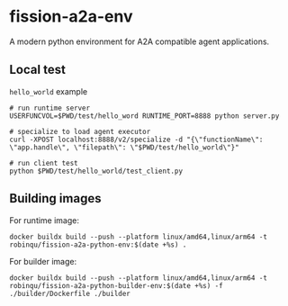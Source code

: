 # fission-a2a-env

A modern python environment for A2A compatible agent applications.


## Local test

`hello_world` example 

```shell
# run runtime server
USERFUNCVOL=$PWD/test/hello_word RUNTIME_PORT=8888 python server.py

# specialize to load agent executor
curl -XPOST localhost:8888/v2/specialize -d "{\"functionName\": \"app.handle\", \"filepath\": \"$PWD/test/hello_world\"}"

# run client test
python $PWD/test/hello_world/test_client.py
``` 


## Building images

For runtime image:

```shell
docker buildx build --push --platform linux/amd64,linux/arm64 -t robinqu/fission-a2a-python-env:$(date +%s) .
```

For builder image:

```shell
docker buildx build --push --platform linux/amd64,linux/arm64 -t robinqu/fission-a2a-python-builder-env:$(date +%s) -f ./builder/Dockerfile ./builder
```

